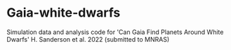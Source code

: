 # Gaia-white-dwarfs
Simulation data and analysis code for 'Can Gaia Find Planets Around White Dwarfs' H. Sanderson et al. 2022 (submitted to MNRAS)
